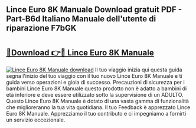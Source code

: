 ## Lince Euro 8K Manuale Download gratuit PDF - Part-B6d Italiano Manuale dell'utente di riparazione F7bGK

# <h2><a href="http://dfaczpf.blite.top/?on=Lince+Euro+8K+Manuale">🔗Download 👉🔴 Lince Euro 8K Manuale</a></h2>

[![Lince Euro 8K Manuale download](https://i.imgur.com/lujVjoI.png)](http://dfaczpf.blite.top/?on=Lince+Euro+8K+Manuale)
Il tuo viaggio inizia qui questa guida segna l'inizio del tuo viaggio con il tuo nuovo Lince Euro 8K Manuale e ti guida verso operazioni e gioia di successo. Precauzioni di sicurezza per i bambini Lince Euro 8K Manuale questo prodotto non è adatto a bambini di età inferiore e deve essere utilizzato sotto la supervisione di un ADULTO. Questo Lince Euro 8K Manuale è dotato di una vasta gamma di funzionalità che miglioreranno la tua vita quotidiana. Il tuo Feedback è apprezzato Lince Euro 8K Manuale. Apprezziamo il tuo contributo e ci impegniamo a fornirti un servizio eccezionale.
